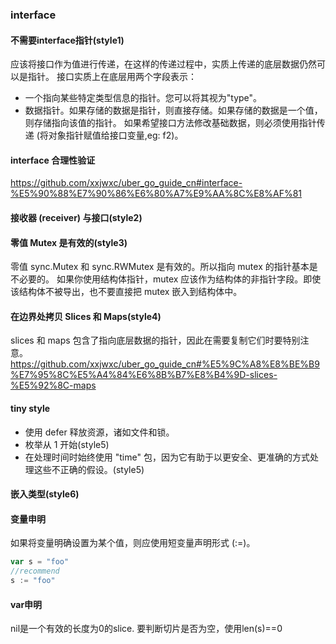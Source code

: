 ### interface

#### 不需要interface指针(style1)
应该将接口作为值进行传递，在这样的传递过程中，实质上传递的底层数据仍然可以是指针。
接口实质上在底层用两个字段表示：
- 一个指向某些特定类型信息的指针。您可以将其视为"type"。
- 数据指针。如果存储的数据是指针，则直接存储。如果存储的数据是一个值，则存储指向该值的指针。
如果希望接口方法修改基础数据，则必须使用指针传递 (将对象指针赋值给接口变量,eg: f2)。

#### interface 合理性验证
https://github.com/xxjwxc/uber_go_guide_cn#interface-%E5%90%88%E7%90%86%E6%80%A7%E9%AA%8C%E8%AF%81

#### 接收器 (receiver) 与接口(style2)



#### 零值 Mutex 是有效的(style3)
零值 sync.Mutex 和 sync.RWMutex 是有效的。所以指向 mutex 的指针基本是不必要的。
如果你使用结构体指针，mutex 应该作为结构体的非指针字段。即使该结构体不被导出，也不要直接把 mutex 嵌入到结构体中。

#### 在边界处拷贝 Slices 和 Maps(style4)
slices 和 maps 包含了指向底层数据的指针，因此在需要复制它们时要特别注意。
https://github.com/xxjwxc/uber_go_guide_cn#%E5%9C%A8%E8%BE%B9%E7%95%8C%E5%A4%84%E6%8B%B7%E8%B4%9D-slices-%E5%92%8C-maps

#### tiny style
- 使用 defer 释放资源，诸如文件和锁。
- 枚举从 1 开始(style5)
- 在处理时间时始终使用 "time" 包，因为它有助于以更安全、更准确的方式处理这些不正确的假设。(style5)

#### 嵌入类型(style6)

#### 变量申明
如果将变量明确设置为某个值，则应使用短变量声明形式 (:=)。
```go
var s = "foo"
//recommend
s := "foo"
```
#### var申明
nil是一个有效的长度为0的slice.
要判断切片是否为空，使用len(s)==0


